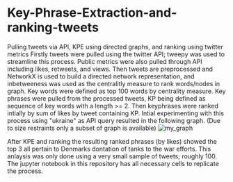 # Key-Phrase-Extraction-and-ranking-tweets
Pulling tweets via API, KPE using directed graphs, and ranking using twitter metrics
Firstly tweets were pulled using the twitter API; tweepy was used to streamline this process. Public metrics were also pulled through API including likes, retweets, and views. Then tweets are preprocessed and NetworkX is used to build a directed network representation, and inbetweeness was used as the centralitly measure to rank words/nodes in graph. Key words were defined as top 100 words by centrality measure. Key phrases were pulled from the processed tweets, KP being defined as sequence of key words with a length >= 2. Then keyphrases were ranked intially by sum of likes by tweet containing KP. Intial experimenting with this process using "ukraine" as API query resulted in the following graph. (Due to size restraints only a subset of graph is available)
![my_graph](https://user-images.githubusercontent.com/106636917/213756254-82844b98-52ac-409e-8bda-b2b948691692.png)

After KPE and ranking the resulting ranked phrases (by likes) showed the top 3 all pertain to Denmarks dontation of tanks to the war efforts. This anlaysis was only done using a very small sample of tweets; roughly 100. 
The jupyter notebook in this repository has all necessary cells to replicate the process. 
